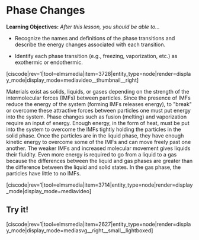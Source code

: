 <div style="float:right;margin:auto"><ebook-button title="Phase Changes" link="https://genchem.science.psu.edu/13-1-phase-changes"></ebook-button></div>

# Phase Changes

**Learning Objectives:** _After this lesson, you should be able to…_

* Recognize the names and definitions of the phase transitions and describe the energy changes associated with each transition.

* Identify each phase transition (e.g., freezing, vaporization, etc.) as exothermic or endothermic. 


<media-video>[ciscode|rev=1|tool=elmsmedia|item=3728|entity_type=node|render=display_mode|display_mode=mediavideo__thumbnail__right]</media-video>

Materials exist as solids, liquids, or gases depending on the strength of the intermolecular forces (IMFs) between particles.  Since the presence of IMFs reduce the energy of the system (forming IMFs releases energy), to "break" or overcome these attractive forces between particles one must put energy into the system.  Phase changes such as fusion (melting) and vaporization require an input of energy.  Enough energy, in the form of heat, must be put into the system to overcome the IMFs tightly holding the particles in the solid phase.  Once the particles are in the liquid phase, they have enough kinetic energy to overcome some of the IMFs and can move freely past one another.  The weaker IMFs and increased molecular movement gives liquids their fluidity.  Even more energy is required to go from a liquid to a gas because the differences between the liquid and gas phases are greater than the difference between the liquid and solid states.  In the gas phase, the particles have little to no IMFs.


[ciscode|rev=1|tool=elmsmedia|item=3714|entity_type=node|render=display_mode|display_mode=mediavideo]

## Try it!
[ciscode|rev=1|tool=elmsmedia|item=2627|entity_type=node|render=display_mode|display_mode=mediasvg__right__small__lightboxed]
